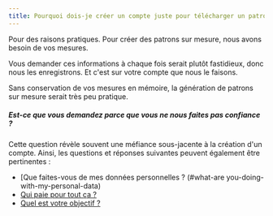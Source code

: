 ```yaml
---
title: Pourquoi dois-je créer un compte juste pour télécharger un patron sur-mesure ?
---
```


Pour des raisons pratiques. Pour créer des patrons sur mesure, nous avons besoin de vos mesures.

Vous demander ces informations à chaque fois serait plutôt fastidieux, donc nous les enregistrons. Et c'est sur votre compte que nous le faisons.

Sans conservation de vos mesures en mémoire, la génération de patrons sur mesure serait très peu pratique.

<Note>

##### Est-ce que vous demandez parce que vous ne nous faites pas confiance ?

Cette question révèle souvent une méfiance sous-jacente à la création d'un compte. Ainsi, les questions et réponses suivantes peuvent également être pertinentes :

- \[Que faites-vous de mes données personnelles ? (#what-are you-doing-with-my-personal-data)
- [Qui paie pour tout ça ?](#who-pays-for-all-of-this)
- [Quel est votre objectif ?](#whats-your-end-game)

</Note>
